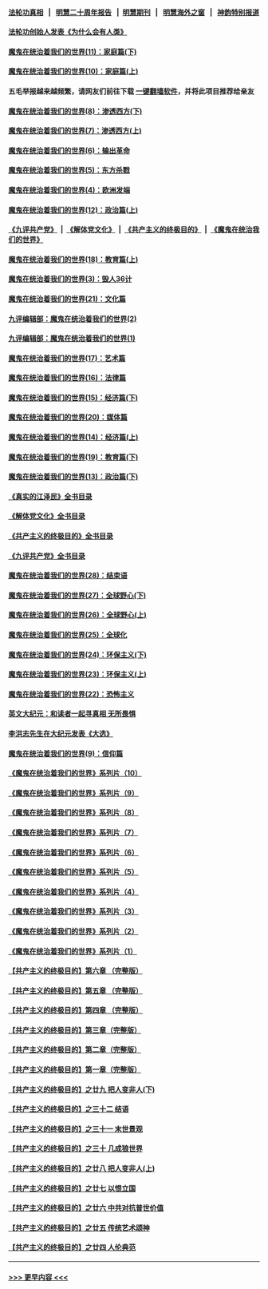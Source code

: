 #### [法轮功真相](https://github.com/gfw-breaker/truth/blob/master/README.md?t=0) &nbsp;&nbsp;|&nbsp;&nbsp; [明慧二十周年报告](https://github.com/gfw-breaker/mh-reports/blob/master/README.md?t=0) &nbsp;&nbsp;|&nbsp;&nbsp;[明慧期刊](https://github.com/gfw-breaker/mh-qikan) &nbsp;&nbsp;|&nbsp;&nbsp; [明慧海外之窗](https://github.com/gfw-breaker/mh-news/blob/master/README.md?t=0) &nbsp;&nbsp;|&nbsp;&nbsp; [神韵特别报道](https://github.com/gfw-breaker/mh-news/blob/master/shenyun.md?t=0)
#### [法轮功创始人发表《为什么会有人类》](../pages/nsc422/n13912117.md?t=03281543) 
#### [魔鬼在统治着我们的世界(11)：家庭篇(下)](../pages/nsc422/n10440961.md?t=03281543) 
#### [魔鬼在统治着我们的世界(10)：家庭篇(上)](../pages/nsc422/n10435448.md?t=03281543) 
#### 五毛举报越来越频繁，请网友们前往下载 [一键翻墙软件](https://github.com/gfw-breaker/ssr-accounts)，并将此项目推荐给亲友
#### [魔鬼在统治着我们的世界(8)：渗透西方(下)](../pages/nsc422/n10429603.md?t=03281543) 
#### [魔鬼在统治着我们的世界(7)：渗透西方(上)](../pages/nsc422/n10426013.md?t=03281543) 
#### [魔鬼在统治着我们的世界(6)：输出革命](../pages/nsc422/n10421536.md?t=03281543) 
#### [魔鬼在统治着我们的世界(5)：东方杀戮](../pages/nsc422/n10417707.md?t=03281543) 
#### [魔鬼在统治着我们的世界(4)：欧洲发端](../pages/nsc422/n10414890.md?t=03281543) 
#### [魔鬼在统治着我们的世界(12)：政治篇(上)](../pages/nsc422/n10444576.md?t=03281543) 
#### [《九评共产党》](https://github.com/begood0513/9ping.md/blob/master/README.md) &nbsp;|&nbsp; [《解体党文化》](../../../../jtdwh.md/blob/master/README.md)  &nbsp;|&nbsp; [《共产主义的终极目的》](../../../../gczydzjmd.md/blob/master/README.md) &nbsp;|&nbsp; [《魔鬼在统治我们的世界》](../../../../mgztzwmdsj.md/blob/master/README.md) 
#### [魔鬼在统治着我们的世界(18)：教育篇(上)](../pages/nsc422/n10526970.md?t=03281543) 
#### [魔鬼在统治着我们的世界(3)：毁人36计](../pages/nsc422/n10411583.md?t=03281543) 
#### [魔鬼在统治着我们的世界(21)：文化篇](../pages/nsc422/n10597706.md?t=03281543) 
#### [九评编辑部：魔鬼在统治着我们的世界(2)](../pages/nsc422/n10410036.md?t=03281543) 
#### [九评编辑部：魔鬼在统治着我们的世界(1)](../pages/nsc422/n10406825.md?t=03281543) 
#### [魔鬼在统治着我们的世界(17)：艺术篇](../pages/nsc422/n10499093.md?t=03281543) 
#### [魔鬼在统治着我们的世界(16)：法律篇](../pages/nsc422/n10485969.md?t=03281543) 
#### [魔鬼在统治着我们的世界(15)：经济篇(下)](../pages/nsc422/n10469975.md?t=03281543) 
#### [魔鬼在统治着我们的世界(20)：媒体篇](../pages/nsc422/n10586579.md?t=03281543) 
#### [魔鬼在统治着我们的世界(14)：经济篇(上)](../pages/nsc422/n10457370.md?t=03281543) 
#### [魔鬼在统治着我们的世界(19)：教育篇(下)](../pages/nsc422/n10564808.md?t=03281543) 
#### [魔鬼在统治着我们的世界(13)：政治篇(下)](../pages/nsc422/n10448270.md?t=03281543) 
#### [《真实的江泽民》全书目录](../pages/nsc422/n13721399.md?t=03281543) 
#### [《解体党文化》全书目录](../pages/nsc422/n13721157.md?t=03281543) 
#### [《共产主义的终极目的》全书目录](../pages/nsc422/n13721048.md?t=03281543) 
#### [《九评共产党》全书目录](../pages/nsc422/n13708085.md?t=03281543) 
#### [魔鬼在统治着我们的世界(28)：结束语](../pages/nsc422/n10936246.md?t=03281543) 
#### [魔鬼在统治着我们的世界(27)：全球野心(下)](../pages/nsc422/n10928319.md?t=03281543) 
#### [魔鬼在统治着我们的世界(26)：全球野心(上)](../pages/nsc422/n10900318.md?t=03281543) 
#### [魔鬼在统治着我们的世界(25)：全球化](../pages/nsc422/n10788205.md?t=03281543) 
#### [魔鬼在统治着我们的世界(24)：环保主义(下)](../pages/nsc422/n10695307.md?t=03281543) 
#### [魔鬼在统治着我们的世界(23)：环保主义(上)](../pages/nsc422/n10688613.md?t=03281543) 
#### [魔鬼在统治着我们的世界(22)：恐怖主义](../pages/nsc422/n10614727.md?t=03281543) 
#### [英文大纪元：和读者一起寻真相 无所畏惧](../pages/nsc422/n12542027.md?t=03281543) 
#### [李洪志先生在大纪元发表《大选》](../pages/nsc422/n12534746.md?t=03281543) 
#### [魔鬼在统治着我们的世界(9)：信仰篇](../pages/nsc422/n10432159.md?t=03281543) 
#### [《魔鬼在统治着我们的世界》系列片（10）](../pages/nsc422/n12292670.md?t=03281543) 
#### [《魔鬼在统治着我们的世界》系列片（9）](../pages/nsc422/n12290859.md?t=03281543) 
#### [《魔鬼在统治着我们的世界》系列片（8）](../pages/nsc422/n12287445.md?t=03281543) 
#### [《魔鬼在统治着我们的世界》系列片（7）](../pages/nsc422/n12283425.md?t=03281543) 
#### [《魔鬼在统治着我们的世界》系列片（6）](../pages/nsc422/n12282314.md?t=03281543) 
#### [《魔鬼在统治着我们的世界》系列片（5）](../pages/nsc422/n12281419.md?t=03281543) 
#### [《魔鬼在统治着我们的世界》系列片（4）](../pages/nsc422/n12274024.md?t=03281543) 
#### [《魔鬼在统治着我们的世界》系列片（3）](../pages/nsc422/n12271322.md?t=03281543) 
#### [《魔鬼在统治着我们的世界》系列片（2）](../pages/nsc422/n12269049.md?t=03281543) 
#### [《魔鬼在统治着我们的世界》系列片（1）](../pages/nsc422/n12267575.md?t=03281543) 
#### [【共产主义的终极目的】第六章 （完整版）](../pages/nsc422/n11428913.md?t=03281543) 
#### [【共产主义的终极目的】第五章 （完整版）](../pages/nsc422/n11428912.md?t=03281543) 
#### [【共产主义的终极目的】第四章 （完整版）](../pages/nsc422/n11428907.md?t=03281543) 
#### [【共产主义的终极目的】第三章（完整版）](../pages/nsc422/n11428848.md?t=03281543) 
#### [【共产主义的终极目的】第二章（完整版）](../pages/nsc422/n11428831.md?t=03281543) 
#### [【共产主义的终极目的】第一章（完整版）](../pages/nsc422/n11417651.md?t=03281543) 
#### [【共产主义的终极目的】之廿九 把人变非人(下)](../pages/nsc422/n11344140.md?t=03281543) 
#### [【共产主义的终极目的】之三十二 结语](../pages/nsc422/n11360535.md?t=03281543) 
#### [【共产主义的终极目的】之三十一 末世景观](../pages/nsc422/n11351129.md?t=03281543) 
#### [【共产主义的终极目的】之三十 几成狼世界](../pages/nsc422/n11348280.md?t=03281543) 
#### [【共产主义的终极目的】之廿八 把人变非人(上)](../pages/nsc422/n11340492.md?t=03281543) 
#### [【共产主义的终极目的】之廿七 以恨立国](../pages/nsc422/n11336944.md?t=03281543) 
#### [【共产主义的终极目的】之廿六 中共对抗普世价值](../pages/nsc422/n11324785.md?t=03281543) 
#### [【共产主义的终极目的】之廿五 传统艺术颂神](../pages/nsc422/n11296396.md?t=03281543) 
#### [【共产主义的终极目的】之廿四 人伦典范](../pages/nsc422/n11296397.md?t=03281543) 

----
#### [ >>> 更早内容 <<< ](../indexes/nsc422-earlier.md)
